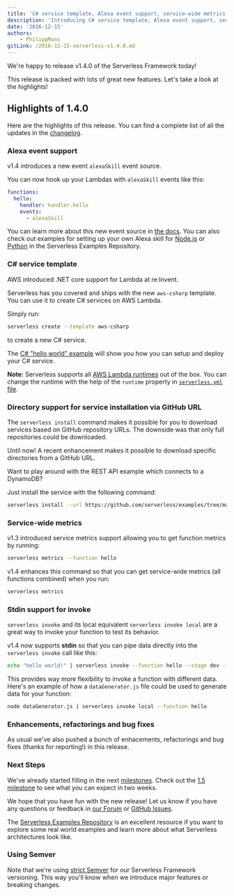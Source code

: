```yaml
---
title: 'C# service template, Alexa event support, service-wide metrics in Serverless Framework v1.4'
description: 'Introducing C# service template, Alexa event support, service-wide metrics & more in Serverless Framework v1.4'
date: '2016-12-15'
authors:
    - PhilippMuns
gitLink: /2016-12-15-serverless-v1.4.0.md
---
```


We're happy to release v1.4.0 of the Serverless Framework today!

This release is packed with lots of great new features. Let's take a look at the highlights!

## Highlights of 1.4.0

Here are the highlights of this release. You can find a complete list of all the updates in the [changelog](https://github.com/serverless/serverless/blob/master/CHANGELOG.md).

### Alexa event support

v1.4 introduces a new event `alexaSkill` event source.

You can now hook up your Lambdas with `alexaSkill` events like this:

```yml
functions:
  hello:
    handler: handler.hello
    events:
      - alexaSkill
```

You can learn more about this new event source in [the docs](https://serverless.com/framework/docs/providers/aws/events/alexa-skill). You can also check out examples for setting up your own Alexa skill for [Node.js](https://github.com/serverless/examples/tree/master/aws-node-alexa-skill) or [Python](https://github.com/serverless/examples/tree/master/aws-python-alexa-skill) in the Serverless Examples Repository.

### C# service template

AWS introduced .NET core support for Lambda at re:Invent.

Serverless has you covered and ships with the new `aws-csharp` template. You can use it to create C# services on AWS Lambda.

Simply run:

```bash
serverless create --template aws-csharp
```

to create a new C# service.

The [C# "hello world" example](https://serverless.com/framework/docs/providers/aws/examples/hello-world/csharp/) will show you how you can setup and deploy your C# service.

**Note:** Serverless supports all [AWS Lambda runtimes](http://docs.aws.amazon.com/lambda/latest/dg/current-supported-versions.html) out of the box. You can change the runtime with the help of the `runtime` property in [`serverless.yml` file](https://serverless.com/framework/docs/providers/aws/guide/serverless.yml/).

### Directory support for service installation via GitHub URL

The `serverless install` command makes it possible for you to download services based on GitHub repository URLs. The downside was that only full repositories could be downloaded.

Until now! A recent enhancement makes it possible to download specific directories from a GitHub URL.

Want to play around with the REST API example which connects to a DynamoDB?

Just install the service with the following command:

```bash
serverless install --url https://github.com/serverless/examples/tree/master/aws-node-rest-api-with-dynamodb
```

### Service-wide metrics

v1.3 introduced service metrics support allowing you to get function metrics by running:

```bash
serverless metrics --function hello
```

v1.4 enhances this command so that you can get service-wide metrics (all functions combined) when you run:

```bash
serverless metrics
```

### Stdin support for invoke

`serverless invoke` and its local equivalent `serverless invoke local` are a great way to invoke your function to test its behavior.

v1.4 now supports **stdin** so that you can pipe data directly into the `serverless invoke` call like this:

```bash
echo "hello world!" | serverless invoke --function hello --stage dev --region us-east-1
```

This provides way more flexibility to invoke a function with different data. Here's an example of how a `dataGenerator.js` file could be used to generate data for your function:

```bash
node dataGenerator.js | serverless invoke local --function hello
```

### Enhancements, refactorings and bug fixes

As usual we've also pushed a bunch of enhacements, refactorings and bug fixes (thanks for reporting!) in this release.

### Next Steps

We've already started filling in the next [milestones](https://github.com/serverless/serverless/milestones). Check out the [1.5 milestone](https://github.com/serverless/serverless/milestone/20) to see what you can expect in two weeks.

We hope that you have fun with the new release! Let us know if you have any questions or feedback in [our Forum](http://forum.serverless.com/) or [GitHub Issues](https://github.com/serverless/serverless/issues).

The [Serverless Examples Repository](https://github.com/serverless/examples) is an excellent resource if you want to explore some real world examples and learn more about what Serverless architectures look like.

### Using Semver

Note that we're using [strict Semver](http://semver.org/) for our Serverless Framework versioning. This way you'll know when we introduce major features or breaking changes.
